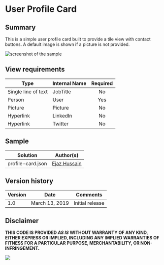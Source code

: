 # User Profile Card

## Summary
This is a simple user profile card built to provide a tile view with contact buttons. A default image is shown if a picture is not provided.

![screenshot of the sample](./assets/screenshot.png)

## View requirements

|Type|Internal Name|Required|
|---|---|:---:|
|Single line of text|JobTitle|No|
|Person|User|Yes|
|Picture|Picture|No|
|Hyperlink|LinkedIn|No|
|Hyperlink|Twitter|No|

## Sample

Solution|Author(s)
--------|---------
profile-card.json | [Ejaz Hussain](https://github.com/ejazhussain)

## Version history

Version|Date|Comments
-------|----|--------
1.0|March 13, 2019|Initial release

## Disclaimer
**THIS CODE IS PROVIDED *AS IS* WITHOUT WARRANTY OF ANY KIND, EITHER EXPRESS OR IMPLIED, INCLUDING ANY IMPLIED WARRANTIES OF FITNESS FOR A PARTICULAR PURPOSE, MERCHANTABILITY, OR NON-INFRINGEMENT.**

<img src="https://pnptelemetry.azurewebsites.net/list-formatting/view-samples/profile-card" />
